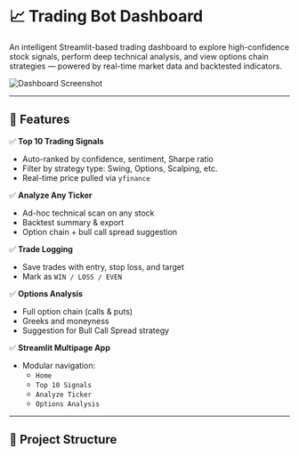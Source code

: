 # 📈 Trading Bot Dashboard

An intelligent Streamlit-based trading dashboard to explore high-confidence stock signals, perform deep technical analysis, and view options chain strategies — powered by real-time market data and backtested indicators.

![Dashboard Screenshot](https://user-images.githubusercontent.com/your-image-here.png) <!-- Optional: update this -->

---

## 🚀 Features

✅ **Top 10 Trading Signals**  
- Auto-ranked by confidence, sentiment, Sharpe ratio  
- Filter by strategy type: Swing, Options, Scalping, etc.  
- Real-time price pulled via `yfinance`

✅ **Analyze Any Ticker**  
- Ad-hoc technical scan on any stock  
- Backtest summary & export  
- Option chain + bull call spread suggestion

✅ **Trade Logging**  
- Save trades with entry, stop loss, and target  
- Mark as `WIN / LOSS / EVEN`

✅ **Options Analysis**  
- Full option chain (calls & puts)  
- Greeks and moneyness  
- Suggestion for Bull Call Spread strategy

✅ **Streamlit Multipage App**  
- Modular navigation:  
  - `Home`  
  - `Top 10 Signals`  
  - `Analyze Ticker`  
  - `Options Analysis`  

---

## 📂 Project Structure

